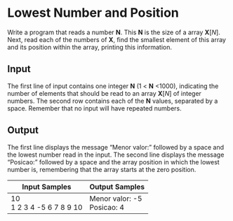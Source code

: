 # Lowest Number and Position
Write a program that reads a number **N**. This **N** is the size of a array **X**[*N*]. Next, read each of the numbers of **X**, find the smallest element of this array and its position within the array, printing this information.

## Input
The first line of input contains one integer **N** (1 < **N** <1000), indicating the number of elements that should be read to an array **X**[*N*] of integer numbers. The second row contains each of the **N** values, separated by a space. Remember that no input will have repeated numbers.

## Output
The first line displays the message “Menor valor:” followed by a space and the lowest number read in the input. The second line displays the message “Posicao:” followed by a space and the array position in which the lowest number is, remembering that the array starts at the zero position.

|         Input Samples        |         Output Samples         |
|------------------------------|--------------------------------|
| 10<br> 1 2 3 4 -5 6 7 8 9 10 | Menor valor: -5<br> Posicao: 4 |